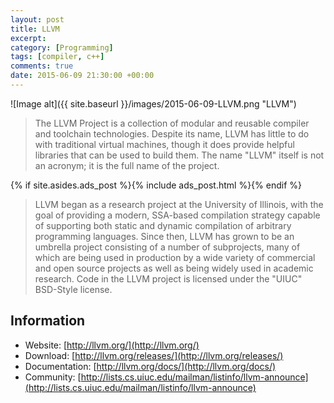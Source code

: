 ```yaml
---
layout: post
title: LLVM
excerpt:
category: [Programming]
tags: [compiler, c++]
comments: true
date: 2015-06-09 21:30:00 +00:00
---
```


![Image alt]({{ site.baseurl }}/images/2015-06-09-LLVM.png "LLVM")

>The LLVM Project is a collection of modular and reusable compiler and toolchain technologies. 
Despite its name, LLVM has little to do with traditional virtual machines, though it does provide 
helpful libraries that can be used to build them. The name "LLVM" itself is not an acronym; it is 
the full name of the project.

<!-- more -->

{% if site.asides.ads_post    %}{% include ads_post.html      %}{% endif %}

>LLVM began as a research project at the University of Illinois, with the goal of providing a modern, 
SSA-based compilation strategy capable of supporting both static and dynamic compilation of arbitrary 
programming languages. Since then, LLVM has grown to be an umbrella project consisting of a number of 
subprojects, many of which are being used in production by a wide variety of commercial and open source 
projects as well as being widely used in academic research. Code in the LLVM project is licensed under 
the "UIUC" BSD-Style license.

## Information

- Website: [http://llvm.org/](http://llvm.org/)
- Download: [http://llvm.org/releases/](http://llvm.org/releases/)
- Documentation: [http://llvm.org/docs/](http://llvm.org/docs/)
- Community: [http://lists.cs.uiuc.edu/mailman/listinfo/llvm-announce](http://lists.cs.uiuc.edu/mailman/listinfo/llvm-announce)
